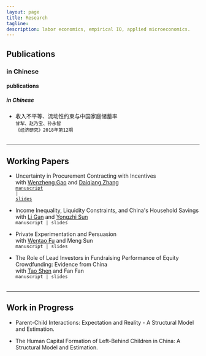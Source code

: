 ```yaml
---
layout: page
title: Research
tagline:
description: labor economics, empirical IO, applied microeconomics.
---
```


## Publications
### in Chinese

#### <a name="pub"></a>publications

##### in Chinese

- 收入不平等、流动性约束与中国家庭储蓄率<br/> 
  <code>甘犁、赵乃宝、孙永智</code><br/> 
  <code>《经济研究》2018年第12期</code><br/><br/>



<!-- * Email: [foo@xyz.com](mailto:foo@xyz.com) -->

<!-- * Phone: [+91-123123](tel:+91-123123) -->

---

## Working Papers

- Uncertainty in Procurement Contracting with Incentives <br/> 
  with <a href="http://wenzhenggao.weebly.com" target="_blank"> Wenzheng Gao</a> and <a href="http://daiqiangzhang.weebly.com" target="_blank"> Daiqiang Zhang</a><br/>
  <code><a href="{{ BASE_PATH }}/research/Gao_Zhang_Zhao_2019_uncertainty.pdf">manuscript</a> | <a href="{{ BASE_PATH }}/research/uncertainty_slides.pdf">slides</a></code><br/>

- Income Inequality, Liquidity Constraints, and China's Household Savings <br/> 
  with <a href="http://people.tamu.edu/~ganli/" target="_blank"> Li Gan</a> and <a href="http://yongzhisun.weebly.com" target="_blank"> Yongzhi Sun</a><br/>
  <code>manuscript | slides</code> <br/>
  
- Private Experimentation and Persuasion <br/> 
  with <a href="http://www.fuwentao.com" target="_blank"> Wentao Fu</a> and <a> Meng Sun</a><br/>
  <code>manuscript | slides</code> <br/>
  
- The Role of Lead Investors in Fundraising Performance of Equity Crowdfunding: Evidence from China <br/> 
  with <a href="http://gs.swufe.edu.cn/home/school/teacher/info?programaid=29&tid=384" target="_blank"> Tao Shen</a> and <a> Fan Fan </a><br/>
  <code>manuscript | slides</code> <br/><br/>

<!-- > 221B, Baker Street
> -->

---

## Work in Progress

- Parent-Child Interactions: Expectation and Reality - A Structural Model and Estimation.<br/> 

- The Human Capital Formation of Left-Behind Children in China: A Structural Model and Estimation.<br/>

<!-- 1. [Facebook](#) -->

